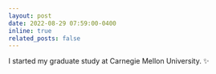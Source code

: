 ```yaml
---
layout: post
date: 2022-08-29 07:59:00-0400
inline: true
related_posts: false
---
```


I started my graduate study at Carnegie Mellon University. :sparkles:
